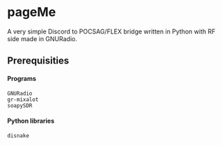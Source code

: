 # pageMe

A very simple Discord to POCSAG/FLEX bridge written in Python with RF side made in GNURadio.

## Prerequisities
#### Programs
```
GNURadio
gr-mixalot
soapySDR
```
#### Python libraries
```
disnake
```

#### 

